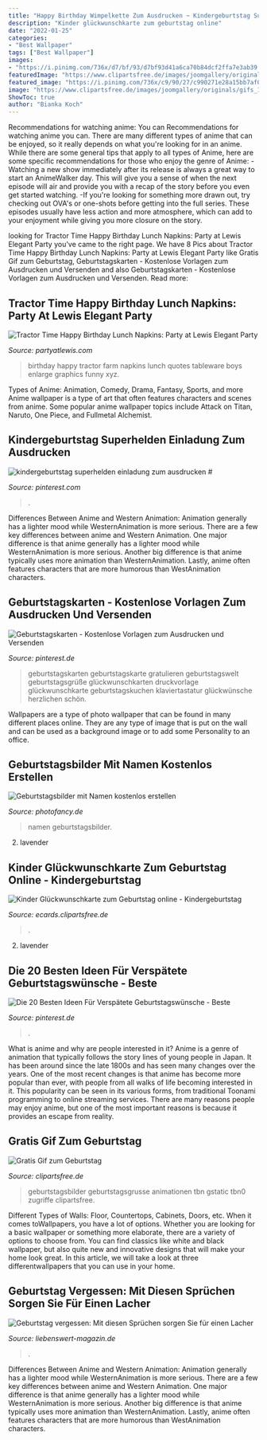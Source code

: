 ```yaml
---
title: "Happy Birthday Wimpelkette Zum Ausdrucken ~ Kindergeburtstag Superhelden Einladung Zum Ausdrucken #"
description: "Kinder glückwunschkarte zum geburtstag online"
date: "2022-01-25"
categories:
- "Best Wallpaper"
tags: ["Best Wallpaper"]
images:
- "https://i.pinimg.com/736x/d7/bf/93/d7bf93d41a6ca70b84dcf2ffa7e3ab39.jpg"
featuredImage: "https://www.clipartsfree.de/images/joomgallery/originals/gifs_129/happy_birthday_gif_animationen_131/gratis_gif_zum_geburtstag_20160305_1060385490.gif"
featured_image: "https://i.pinimg.com/736x/c9/90/27/c990271e28a15bb7af0d7eddaf820335.jpg"
image: "https://www.clipartsfree.de/images/joomgallery/originals/gifs_129/happy_birthday_gif_animationen_131/gratis_gif_zum_geburtstag_20160305_1060385490.gif"
ShowToc: true
author: "Bianka Koch"
---
```



Recommendations for watching anime: You can
Recommendations for watching anime you can. There are many different types of anime that can be enjoyed, so it really depends on what you're looking for in an anime. While there are some general tips that apply to all types of Anime, here are some specific recommendations for those who enjoy the genre of Anime: 
-Watching a new show immediately after its release is always a great way to start an AnimeWalker day. This will give you a sense of when the next episode will air and provide you with a recap of the story before you even get started watching. 
-If you're looking for something more drawn out, try checking out OVA's or one-shots before getting into the full series. These episodes usually have less action and more atmosphere, which can add to your enjoyment while giving you more closure on the story.

	

		
looking for Tractor Time Happy Birthday Lunch Napkins: Party at Lewis Elegant Party you've came to the right page. We have 8 Pics about Tractor Time Happy Birthday Lunch Napkins: Party at Lewis Elegant Party like Gratis Gif zum Geburtstag, Geburtstagskarten - Kostenlose Vorlagen zum Ausdrucken und Versenden and also Geburtstagskarten - Kostenlose Vorlagen zum Ausdrucken und Versenden. Read more:
		
    
## Tractor Time Happy Birthday Lunch Napkins: Party At Lewis Elegant Party

<img loading=lazy src="https://www.partyatlewis.com/Merchant2/graphics/00000001/29169.jpg" onerror="this.onerror=null;this.src='https://tse4.mm.bing.net/th?id=OIP.F2imP6b23clcUnTlJQ_OAgHaHa&amp;pid=15.1';" alt="Tractor Time Happy Birthday Lunch Napkins: Party at Lewis Elegant Party">

_Source: partyatlewis.com_

>birthday happy tractor farm napkins lunch quotes tableware boys enlarge graphics funny xyz. 

	

Types of Anime: Animation, Comedy, Drama, Fantasy, Sports, and more
Anime wallpaper is a type of art that often features characters and scenes from anime. Some popular anime wallpaper topics include Attack on Titan, Naruto, One Piece, and Fullmetal Alchemist.

    
## Kindergeburtstag Superhelden Einladung Zum Ausdrucken #

<img loading=lazy src="https://i.pinimg.com/736x/d7/bf/93/d7bf93d41a6ca70b84dcf2ffa7e3ab39.jpg" onerror="this.onerror=null;this.src='https://tse3.mm.bing.net/th?id=OIP.5u0u2W7MMD5Pdt3LHJqp8gHaFj&amp;pid=15.1';" alt="kindergeburtstag superhelden einladung zum ausdrucken #">

_Source: pinterest.com_

>. 

	

Differences Between Anime and Western Animation: Animation generally has a lighter mood while WesternAnimation is more serious.
There are a few key differences between anime and Western Animation. One major difference is that anime generally has a lighter mood while WesternAnimation is more serious. Another big difference is that anime typically uses more animation than WesternAnimation. Lastly, anime often features characters that are more humorous than WestAnimation characters.

    
## Geburtstagskarten - Kostenlose Vorlagen Zum Ausdrucken Und Versenden

<img loading=lazy src="https://i.pinimg.com/736x/c9/90/27/c990271e28a15bb7af0d7eddaf820335.jpg" onerror="this.onerror=null;this.src='https://tse2.mm.bing.net/th?id=OIP.FX1rZYeT5FAnJl8YAgjNxQAAAA&amp;pid=15.1';" alt="Geburtstagskarten - Kostenlose Vorlagen zum Ausdrucken und Versenden">

_Source: pinterest.de_

>geburtstagskarten geburtstagskarte gratulieren geburtstagswelt geburtstagsgrüße glückwunschkarten druckvorlage glückwunschkarte geburtstagskuchen klaviertastatur glückwünsche herzlichen schön. 

	



Wallpapers are a type of photo wallpaper that can be found in many different places online. They are any type of image that is put on the wall and can be used as a background image or to add some Personality to an office.

    
## Geburtstagsbilder Mit Namen Kostenlos Erstellen

<img loading=lazy src="https://www.photofancy.de/bundles/app/images/products/opengraph/og-geburtstagsbilder.jpg" onerror="this.onerror=null;this.src='https://tse1.mm.bing.net/th?id=OIP.ThRikLM01bA-wWNUjGqvewHaD4&amp;pid=15.1';" alt="Geburtstagsbilder mit Namen kostenlos erstellen">

_Source: photofancy.de_

>namen geburtstagsbilder. 

	

2. lavender 

    
## Kinder Glückwunschkarte Zum Geburtstag Online - Kindergeburtstag

<img loading=lazy src="https://ecards.clipartsfree.de/resource/picture/kindergeburtstag/Kinder-Glueckwunschkarte-zum-Geburtstag-online.png" onerror="this.onerror=null;this.src='https://tse3.mm.bing.net/th?id=OIP.cy5gJk3jUAQRqEqLCXD7_gHaFj&amp;pid=15.1';" alt="Kinder Glückwunschkarte zum Geburtstag online - Kindergeburtstag">

_Source: ecards.clipartsfree.de_

>. 

	

2. lavender 

    
## Die 20 Besten Ideen Für Verspätete Geburtstagswünsche - Beste

<img loading=lazy src="https://i.pinimg.com/736x/86/6f/39/866f3978ce9974793994e27cebde5dfa.jpg" onerror="this.onerror=null;this.src='https://tse4.mm.bing.net/th?id=OIP.hjM4jp8W8bYd47cmuPGMKwHaFD&amp;pid=15.1';" alt="Die 20 Besten Ideen Für Verspätete Geburtstagswünsche - Beste">

_Source: pinterest.de_

>. 

	

What is anime and why are people interested in it?
Anime is a genre of animation that typically follows the story lines of young people in Japan. It has been around since the late 1800s and has seen many changes over the years. One of the most recent changes is that anime has become more popular than ever, with people from all walks of life becoming interested in it. This popularity can be seen in its various forms, from traditional Toonami programming to online streaming services. There are many reasons people may enjoy anime, but one of the most important reasons is because it provides an escape from reality.

    
## Gratis Gif Zum Geburtstag

<img loading=lazy src="https://www.clipartsfree.de/images/joomgallery/originals/gifs_129/happy_birthday_gif_animationen_131/gratis_gif_zum_geburtstag_20160305_1060385490.gif" onerror="this.onerror=null;this.src='https://tse3.mm.bing.net/th?id=OIP.42YksTqtNvwiEgQ5DL8b4AHaGR&amp;pid=15.1';" alt="Gratis Gif zum Geburtstag">

_Source: clipartsfree.de_

>geburtstagsbilder geburtstagsgrusse animationen tbn gstatic tbn0 zugriffe clipartsfree. 

	

Different Types of Walls: Floor, Countertops, Cabinets, Doors, etc.
When it comes toWallpapers, you have a lot of options. Whether you are looking for a basic wallpaper or something more elaborate, there are a variety of options to choose from. You can find classics like white and black wallpaper, but also quite new and innovative designs that will make your home look great. In this article, we will take a look at three differentwallpapers that you can use in your home.

    
## Geburtstag Vergessen: Mit Diesen Sprüchen Sorgen Sie Für Einen Lacher

<img loading=lazy src="https://images.liebenswert-magazin.de/geburtstag_vergessen_spruch_1,id=5eb7e058,b=liebenswert,w=1600,ca=0.00,0.00,100.00,100.00,rm=sk.jpeg" onerror="this.onerror=null;this.src='https://tse4.mm.bing.net/th?id=OIP.r0GN8k0sp8RCcmFndq59BQHaHa&amp;pid=15.1';" alt="Geburtstag vergessen: Mit diesen Sprüchen sorgen Sie für einen Lacher">

_Source: liebenswert-magazin.de_

>. 

	

Differences Between Anime and Western Animation: Animation generally has a lighter mood while WesternAnimation is more serious.
There are a few key differences between anime and Western Animation. One major difference is that anime generally has a lighter mood while WesternAnimation is more serious. Another big difference is that anime typically uses more animation than WesternAnimation. Lastly, anime often features characters that are more humorous than WestAnimation characters.


